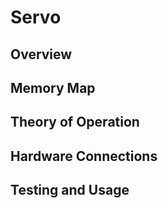 # Servo

## Overview

## Memory Map

## Theory of Operation

## Hardware Connections

## Testing and Usage
